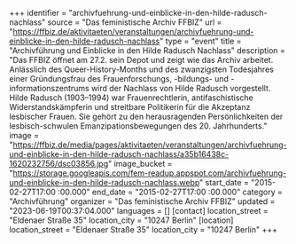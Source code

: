 +++
identifier = "archivfuehrung-und-einblicke-in-den-hilde-radusch-nachlass"
source = "Das feministische Archiv FFBIZ"
url = "https://ffbiz.de/aktivitaeten/veranstaltungen/archivfuehrung-und-einblicke-in-den-hilde-radusch-nachlass"
type = "event"
title = "Archivführung und Einblicke in den Hilde Radusch Nachlass"
description = "Das FFBIZ öffnet am 27.2. sein Depot und zeigt wie das Archiv arbeitet. Anlässlich des Queer-History-Months und des zwanzigsten Todesjahres einer Gründungsfrau des Frauenforschungs, -bildungs- und -informationszentrums wird der Nachlass von Hilde Radusch vorgestellt.
Hilde Radusch (1903–1994) war Frauenrechtlerin, antifaschistische Widerstandskämpferin und streitbare Politikerin für die Akzeptanz lesbischer Frauen. Sie gehört zu den herausragenden Persönlichkeiten der lesbisch-schwulen Emanzipationsbewegungen des 20. Jahrhunderts."
image = "https://ffbiz.de/media/pages/aktivitaeten/veranstaltungen/archivfuehrung-und-einblicke-in-den-hilde-radusch-nachlass/a35b16438c-1620232756/dsc03856.jpg"
image_bucket = "https://storage.googleapis.com/fem-readup.appspot.com/archivfuehrung-und-einblicke-in-den-hilde-radusch-nachlass.webp"
start_date = "2015-02-27T17:00 :00.000"
end_date = "2015-02-27T17:00 :00.000"
category = "Archivführung"
organizer = "Das feministische Archiv FFBIZ"
updated = "2023-06-19T00:37:04.000"
languages = []
[contact]
location_street = "Eldenaer Straße 35"
location_city = "10247 Berlin"
[location]
location_street = "Eldenaer Straße 35"
location_city = "10247 Berlin"
+++